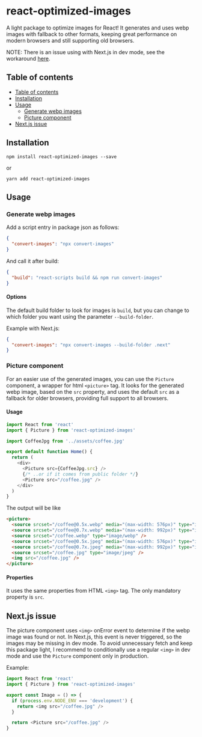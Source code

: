# react-optimized-images

A light package to optimize images for React! It generates and uses webp images with fallback to other formats, keeping great performance on modern browsers and still supporting old browsers.

NOTE: There is an issue using with Next.js in dev mode, see the workaround [here](#nextjs-issue).

## Table of contents

- [Table of contents](#table-of-contents)
- [Installation](#installation)
- [Usage](#usage)
  - [Generate webp images](#generate-webp-images)
  - [Picture component](#picture-component)
- [Next.js issue](#nextjs-issue)

## Installation

```
npm install react-optimized-images --save
```

or

```
yarn add react-optimized-images
```

## Usage

### Generate webp images

Add a script entry in package json as follows:

```json
{
  "convert-images": "npx convert-images"
}
```

And call it after build:

```json
{
  "build": "react-scripts build && npm run convert-images"
}
```

#### Options

The default build folder to look for images is `build`, but you can change to which folder you want using the parameter `--build-folder`.

Example with Next.js:

```json
{
  "convert-images": "npx convert-images --build-folder .next"
}
```

### Picture component

For an easier use of the generated images, you can use the `Picture` component, a wrapper for html `<picture>` tag. It looks for the generated webp image, based on the `src` property, and uses the default `src` as a fallback for older browsers, providing full support to all browsers.

#### Usage

```javascript
import React from 'react'
import { Picture } from 'react-optimized-images'

import CoffeeJpg from '../assets/coffee.jpg'

export default function Home() {
  return (
    <div>
      <Picture src={CoffeeJpg.src} />
      {/* ..or if it comes from public folder */}
      <Picture src="/coffee.jpg" />
    </div>
  )
}
```

The output will be like

```html
<picture>
  <source srcset="/coffee@0.5x.webp" media="(max-width: 576px)" type="image/webp">
  <source srcset="/coffee@0.7x.webp" media="(max-width: 992px)" type="image/webp">
  <source srcset="/coffee.webp" type="image/webp" />
  <source srcset="/coffee@0.5x.jpeg" media="(max-width: 576px)" type="image/jpeg">
  <source srcset="/coffee@0.7x.jpeg" media="(max-width: 992px)" type="image/jpeg">
  <source srcset="/coffee.jpg" type="image/jpeg" />
  <img src="/coffee.jpg" />
</picture>
```

#### Properties

It uses the same properties from HTML `<img>` tag. The only mandatory property is `src`.

## Next.js issue

The picture component uses `<img>` onError event to determine if the webp image was found or not. In Next.js, this event is never triggered, so the images may be missing in dev mode. To avoid unnecessary fetch and keep this package light, I recommend to conditionally use a regular `<img>` in dev mode and use the `Picture` component only in production.

Example:

```javascript
import React from 'react'
import { Picture } from 'react-optimized-images'

export const Image = () => {
  if (process.env.NODE_ENV === 'development') {
    return <img src="/coffee.jpg" />
  }

  return <Picture src="/coffee.jpg" />
}
```

